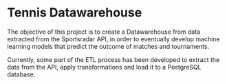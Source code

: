 # Tennis Datawarehouse

The objective of this project is to create a Datawarehouse from data extracted from the Sportsradar API, in order to eventually develop machine learning models that predict the outcome of matches and tournaments.

Currently, some part of the ETL process has been developed to extract the data from the API, apply transformations and load it to a PostgreSQL database.
